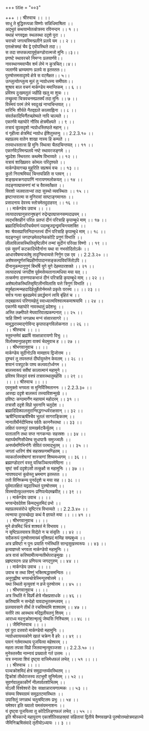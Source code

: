 +++
title = "००३"

+++
।। श्रीरुवाच ।। ।।  
साधु ते बुद्धिरुत्पन्ना विष्णोः सन्निधिमाश्रिता ।।  
अद्भुतं कथयाम्येतत्क्षेत्रस्य रविनन्दन ।। १ ।।  
यथाहं भगवद्वक्षः स्थलस्था ददृशे पुरा ।।  
चराचरे जगत्यस्मिन्प्रलीने प्रलये यम ।। २ ।।  
एतत्क्षेत्रमहं चैव द्वे एवोपस्थिते तदा।।  
स तदा सप्तकल्पायुर्मृकण्डोरात्मजो मुनिः।।३।।  
प्रणष्टे स्थावरचरे निमग्नः प्रलयार्णवे।।  
नावस्थानमवाप्यैव शर्म लेभे न कुत्रचित्।।४।।  
जलार्णवे भ्राम्यमाणः प्रलये स इतस्ततः।।  
पुरुषोत्तमसादृश्ये क्षेत्रे स वटमैक्षत।। ५।।  
उत्प्लुत्योत्प्लुत्य मूलं तु न्यग्रोधस्य समीपतः।।  
शुश्राव बाल वचनं मार्कण्डेय ममान्तिकम् ।। ६ ।।  
प्रविश्य दुःखमतुलं जहीहि खलु मा शुचः ।।  
तच्छ्रुत्वा चित्रवचनमप्रतर्क्यं तदा मुनिः ।। ७ ।।  
विस्मयं परमं लेभे स्वदुःखं नाप्यचिन्तयत् ।।  
वारिभिः शीर्यते नैतद्दह्यते कालवह्निना ।। ८ ।।  
संवर्तकादिभिर्नैतच्छोष्यते नापि चाल्यते ।।  
एकार्णवे महाघोरे नौरिव क्षेत्रमीक्ष्यते ।। ९ ।।  
तत्रायं यूपसदृशो न्यग्रोधस्तिष्ठते महान् ।।  
यं गृहीत्वा क्षेत्रमिदं न्यग्रोध ईशितुस्तनुः ।। 2.2.3.१० ।।  
महाप्रलय वातेन शाखा नास्य हि कम्पते ।।  
तस्याधस्तात्स हि मुनिः स्थित्वा चैतदचिन्तयत् ।। ११ ।।  
एकार्णवेऽस्मिन्प्रलये नष्टे स्थावरजङ्गमे ।।  
भूप्रदेशः स्थिरतरः कथमेष विभाव्यते ।। १२ ।।  
यत्रायं शाखिप्रवरः कोमलः परिदृश्यते ।।  
मार्कण्डेयागच्छ मुहुरिति सप्रश्रयं वचः ।। १३ ।।  
कुतो निराश्रमियदं चिन्तयन्निति स प्लवन् ।।  
शङ्खचक्रगदापाणिं नारायणमलोकयत् ।। १४ ।।  
तदङ्गपद्मासनगां मां च वैवस्वतैक्षत ।।  
विवशो जलवाताभ्यां तदा सुस्थो व्यवस्थितः ।। १५ ।।  
हृष्टान्तरात्मा स मुनिरावां साष्टाङ्गमानतः ।।  
प्रसादनाय देवस्य स्तोत्रमेतदुदाहरत् ।। १६ ।।  
।। मार्कण्डेय उवाच ।। ।।  
त्वत्पादपद्मानुसरानुषङ्गं रुद्रेन्द्रपद्मासनसम्पदाढ्यम् ।।  
त्वद्भक्तिहीनं परितः प्रतप्तं दीनं परित्राहि कृपाम्बुधे माम् ।। १७ ।।  
ब्रह्मादिभिर्यत्परिचर्यमाणं पदाम्बुजद्वन्द्वमचिन्त्यशक्ति ।।  
श्वः श्रेयसप्राप्तिनिदानतत्त्वं दीनं परित्राहि कृपाम्बुधे माम् ।। १८ ।।  
यदङ्गभूतं जगदण्डमेतदनेककोटि प्रगुणं विभाति ।।  
लीलाविलासस्थितिसृष्टिलीनं तन्मां सुदीनं परिरक्ष विष्णो ।। १९ ।।  
एकं सुवर्णं कटकादिभेदैर्नाना यथा वा नभसोदितोऽर्कः ।।  
आधारवैषम्यजलेषु तादृग्विभाव्यसे निर्गुण एक एव ।। 2.2.3.२० ।।  
अशेषसम्पूर्णरुचिप्रहीणोपादानसङ्कल्पविवर्जितोऽपि ।।  
दीनानुकम्पानुगुणं बिभर्षि युगे युगे देहमपारशक्ते ।। २१ ।।  
त्वत्पादपद्मं जगदीश पूर्वमसेव्यतानात्मधिया मया यत् ।।  
तत्कर्मणा दारुणपाकभाजं दीनं परित्राहि कृपाम्बुधे माम् ।। २२ ।।  
अशेषलोकस्थितिसृष्टिलीनविलासि यत्ते त्रिगुणं विभाति ।।  
वपुर्महात्मन्महदादिहेतुर्हेतोर्नमस्ते प्रकृतेः परस्य ।। ।। २३ ।।  
सर्वत्र गत्वा बृहदप्रमेयं प्रवर्द्धमानं त्वयि बृंहितं च ।।  
तद्बह्मरूपं परिणामहेतुं स्वाध्यात्मविश्वात्मकमाश्रयामि ।। २४ ।।  
एकार्णवे महाघोरे नावस्थातुं प्रदेशभूः ।।  
अस्ति लक्ष्मीपते मेघवारिवातप्रकम्पनात् ।। २५ ।।  
त्राहि विष्णो जगन्नाथ मग्नं संसारसागरे ।।  
मामुद्धरास्माद्गोविन्द कृपापाङ्गविलोकनात ।। २६ ।।  
।। श्रीरुवाच ।। ।।  
स्तुवन्तमेवं ब्रह्मर्षि साक्षान्नारायणो विभुः ।।  
विलोक्यानुग्रहदृशा वाक्यं चेदमुवाच ह ।। २७ ।।  
।। श्रीभगवानुवाच ।। ।।  
मार्कण्डेय सुदीनोऽसि मामज्ञाय द्विजोत्तम ।।  
दुश्चरं तु तपस्तप्तं दीर्घायुस्तेन केवलम् ।। २८ ।।  
शयानं पत्रपुटके पश्य कल्पवटोर्ध्वगम ।।  
बालस्वरूपं सर्वेषां कालात्मानं महामुने ।।  
प्रविश्य विस्तृतं वक्त्रं तत्रावस्थातुमर्हसि ।। २९ ।।  
।। ।। श्रीरुवाच ।। ।।  
एवमुक्तो भगवता स मुनिर्विस्मिताननः ।। 2.2.3.३० ।।  
आरुह्य ददृशे बालरूपं तस्याविशन्मुखे ।।  
प्रविष्टः कण्ठमार्गेण महायामं महोदरम् ।। ३१ ।।  
तत्रासौ ददृशे विप्रो भुवनानि चतुर्दश ।।  
ब्रह्मादिदिक्पालसुरान्सिद्धगन्धर्वराक्षसान् ।। ३२ ।।  
ऋषीन्दिव्यऋषींश्चैव भूतलं सागराङ्कितम् ।।  
नानातीर्थैर्नदीभिश्च पर्वतैः काननैस्तथा ।। ३३ ।।  
लक्षितं पत्तनपुरं ग्रामखर्वटकैर्युतम् ।।  
पातालानि तथा सप्त नागकन्याः सहस्रशः ।। ३४ ।।  
महार्घ्यमणिसौधैश्च सुधापात्रैः समुज्ज्वलैः ।।  
अनर्घ्यमणिभिर्नागैः सेवितं परमाद्भुतम् ।। ।। ३५ ।।  
जगतां धारिणं शेषं सहस्रफणमण्डितम् ।।  
व्याकर्तारमशेषाणां शास्त्राणां शिष्यमध्यगम् ।। ३६ ।।  
ब्रह्माण्डोदरगं वस्तु यत्किञ्चित्परमेष्ठिना ।।  
सृष्टं सर्वं ददृशेऽसौ तत्कुक्षौ स महामुनिः ।। ३७ ।।  
नापश्यदन्तं कुक्षेस्तु भ्रममाण इतस्ततः ।।  
ततो विनिष्क्रम्य पुनर्ददृशे च मया सह ।। ३८ ।।  
पूर्वमालक्षितं यद्वदास्थितं पुरुषोत्तमम् ।।  
विस्मयोत्फुल्लनयनः प्रणिपत्येदमब्रवीत् ।। ३९ ।।  
।। मार्कण्डेय उवाच ।। ।।  
भगवन्देवदेवेश किमद्भुतमिदं प्रभो ।।  
महाप्रलयसंरोधे सृष्टिरत्र विभाव्यते ।। 2.2.3.४० ।।  
त्वन्माया दुरवच्छेद्या कथं वै ज्ञायते मया ।। ।। ४१ ।।  
।। श्रीभगवानुवाच ।। ।।  
मुने क्षेत्रमिदं चित्रं शाश्वतं मे विभावय ।।  
न सृष्टिप्रलयावत्र विद्येते न च संसृतिः ।। ४२ ।।  
सदैकरूपं पुरुषोत्तमाख्यं मुक्तिप्रदं मामिह सम्प्रबुध्य ।।  
अत्र प्रविष्टो न पुनः प्रयाति गर्भस्थितिं सान्द्रसुखस्वरूपः ।। ४३ ।।  
इत्याज्ञप्तो भगवता मार्कण्डेयो महामुनिः ।।  
अत्र वासं करिष्यामीत्यन्यतीर्थपराङ्मुखः ।।  
प्रहृष्टवदनः प्राह प्रणिपत्य जगद्गुरुम् ।। ४४ ।।  
।। मार्कण्डेय उवाच ।। ।।  
उवाच स तथा विष्णुं भक्तिश्रद्धासमन्वितः ।।  
अनुगृह्णीष्व भगवन्क्षेत्रेस्मिन्पुरुषोत्तमे ।।  
यथा स्थितो मृत्युवशं न व्रजे पुरुषोत्तम ।। ४५ ।।  
।। श्रीभगवानुवाच ।। ।।  
अत्र स्थितिं मे विप्रर्षे क्षेत्रे मोक्षप्रसाधके ।। ४६ ।।  
करिष्यामि न सन्देहो यावदाभूतसम्प्लवम् ।।  
प्रलयावसाने तीर्थं ते रचयिष्यामि शाश्वतम् ।। ४७ ।।  
यत्तीरे तप आस्थाय मद्द्वितीयतनुं शिवम् ।।  
आराध्य मदनुक्रोशान्मृत्युं जेष्यसि निश्चितम् ।। ४८ ।।  
।। जैमिनिरुवाच ।। ।।  
एवं पुरा दत्तवरो मार्कण्डेयो महामुनिः ।।  
न्यग्रोधवायव्यकोणे खातं चक्रेण वै हरेः ।। ४९ ।।  
पावनं गर्तमास्थाय पूजयित्वा महेश्वरम् ।।  
महता तपसा विप्रो जितवान्मृत्युमञ्जसा ।। 2.2.3.५० ।।  
मुनेस्तस्यैव नाम्नायं प्रख्यातो गर्त उत्तमः ।।  
यत्र स्नात्वा शिवं दृष्ट्वा वाजिमेधफलं लभेत् ।। ५१ ।। ।।  
।। श्रीरुवाच ।। ।।  
पञ्चक्रोशमिदं क्षेत्रं समुद्रान्तर्व्यवस्थितम् ।।  
द्विक्रोशं तीर्थराजस्य तटभूमौ सुनिर्मलम् ।। ५२ ।।  
सुवर्णवालुकाकीर्णं नीलपर्वतशोभितम् ।।  
योऽसौ विश्वेश्वरो देवः साक्षान्नारायणात्मकः ।। ५३ ।।  
संयम्य विषयग्रामं समुद्रतटमास्थितः ।।  
उपासितुं जगन्नाथं चतुःषष्टितमः प्रभुः ।। ५४ ।।  
यमेश्वर इति ख्यातो यमसंयमनाशनः ।।  
यं दृष्ट्वा पूजयित्वा तु कोटिलिङ्गफलं लभेत् ।। ५५ ।।  
इति श्रीस्कान्दे महापुराण एकाशीतिसाहस्र्यां संहितायां द्वितीये वैष्णवखण्डे पुरुषोत्तमक्षेत्रमाहात्म्ये जैमिनिऋषिसंवादे तृतीयोऽध्यायः ।। ३ ।।